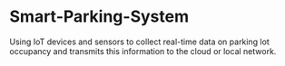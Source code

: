 # Smart-Parking-System
Using IoT devices and sensors to collect real-time data on parking lot occupancy and transmits this information to the cloud or local network. 
